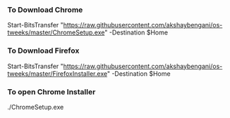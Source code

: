 ### To Download Chrome
Start-BitsTransfer "https://raw.githubusercontent.com/akshaybengani/os-tweeks/master/ChromeSetup.exe" -Destination $Home

### To Download Firefox
Start-BitsTransfer "https://raw.githubusercontent.com/akshaybengani/os-tweeks/master/FirefoxInstaller.exe" -Destination $Home

### To open Chrome Installer
./ChromeSetup.exe
